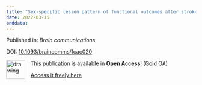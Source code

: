 ```yaml
---
title: "Sex-specific lesion pattern of functional outcomes after stroke."
date: 2022-03-15
enddate:
---
```


Published in: *Brain communications*

DOI: [10.1093/braincomms/fcac020](https://doi.org/10.1093/braincomms/fcac020)

<img src="https://upload.wikimedia.org/wikipedia/commons/thumb/7/77/Open_Access_logo_PLoS_transparent.svg/800px-Open_Access_logo_PLoS_transparent.svg.png" alt="drawing" width="50" align="left"/> &nbsp;&nbsp;&nbsp;This publication is available in **Open Access**! (Gold OA)

&nbsp;&nbsp;&nbsp;<a href="https://academic.oup.com/braincomms/article-pdf/4/2/fcac020/42828689/fcac020.pdf">Access it freely here</a>

